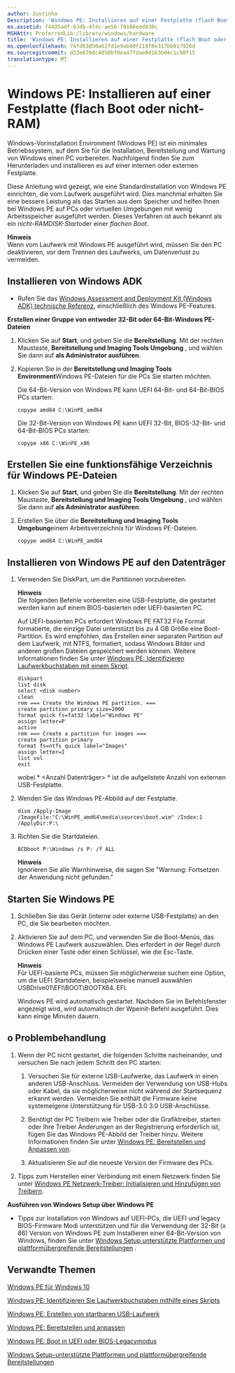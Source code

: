 ```yaml
---
author: Justinha
Description: 'Windows PE: Installieren auf einer Festplatte (flach Boot oder nicht-RAM)'
ms.assetid: f4495adf-63db-4fdc-ae56-70166eed930c
MSHAttr: PreferredLib:/library/windows/hardware
title: 'Windows PE: Installieren auf einer Festplatte (flach Boot oder nicht-RAM)'
ms.openlocfilehash: 74fd03850a62fd1e9ab40f218f8e317bb017926d
ms.sourcegitcommit: d33e870dc4850bf0ea47fdae0d163b04c1c90f15
translationtype: MT
---
```

# <a name="winpe-install-on-a-hard-drive-flat-boot-or-non-ram"></a>Windows PE: Installieren auf einer Festplatte (flach Boot oder nicht-RAM)


Windows-Vorinstallation Environment (Windows PE) ist ein minimales Betriebssystem, auf dem Sie für die Installation, Bereitstellung und Wartung von Windows einen PC vorbereiten. Nachfolgend finden Sie zum Herunterladen und installieren es auf einer internen oder externen Festplatte.

Diese Anleitung wird gezeigt, wie eine Standardinstallation von Windows PE einrichten, die vom Laufwerk ausgeführt wird. Dies manchmal erhalten Sie eine bessere Leistung als das Starten aus dem Speicher und helfen Ihnen bei Windows PE auf PCs oder virtuellen Umgebungen mit wenig Arbeitsspeicher ausgeführt werden. Dieses Verfahren ist auch bekannt als ein *nicht-RAMDISK-Start*oder einer *flachen Boot*.

**Hinweis**  
Wenn vom Laufwerk mit Windows PE ausgeführt wird, müssen Sie den PC deaktivieren, vor dem Trennen des Laufwerks, um Datenverlust zu vermeiden.

 
## <a name="span-idinstallthewindowsadkspan-install-the-windows-adk"></a><span id="Install_the_Windows_ADK"></span>Installieren von Windows ADK

-   Rufen Sie das [Windows Assessment and Deployment Kit (Windows ADK) technische Referenz](http://go.microsoft.com/fwlink/p/?LinkId=526803), einschließlich des Windows PE-Features.

**Erstellen einer Gruppe von entweder 32-Bit oder 64-Bit-Windows PE-Dateien**

1.  Klicken Sie auf **Start**, und geben Sie die **Bereitstellung**. Mit der rechten Maustaste, **Bereitstellung und Imaging Tools Umgebung** , und wählen Sie dann auf **als Administrator ausführen**.

2.  Kopieren Sie in der **Bereitstellung und Imaging Tools Environment**Windows PE-Dateien für die PCs Sie starten möchten.

    Die 64-Bit-Version von Windows PE kann UEFI 64-Bit- und 64-Bit-BIOS PCs starten:

    ``` syntax
    copype amd64 C:\WinPE_amd64
    ```

    Die 32-Bit-Version von Windows PE kann UEFI 32-Bit, BIOS-32-Bit- und 64-Bit-BIOS PCs starten:

    ``` syntax
    copype x86 C:\WinPE_x86
    ```

## <a name="span-idcreateaworkingdirectoryspan-create-a-working-directory-for-windows-pe-files"></a><span id="Create_a_Working_Directory"></span>Erstellen Sie eine funktionsfähige Verzeichnis für Windows PE-Dateien

1.  Klicken Sie auf **Start**, und geben Sie die **Bereitstellung**. Mit der rechten Maustaste, **Bereitstellung und Imaging Tools Umgebung** , und wählen Sie dann auf **als Administrator ausführen**.

2.  Erstellen Sie über die **Bereitstellung und Imaging Tools Umgebung**einem Arbeitsverzeichnis für Windows PE-Dateien.

    ``` syntax
    copype amd64 C:\WinPE_amd64
    ```

## <a name="span-idinstallwindowspespan-install-windows-pe-to-the-media"></a><span id="Install_Windows_PE"></span>Installieren von Windows PE auf den Datenträger

1.  Verwenden Sie DiskPart, um die Partitionen vorzubereiten.

    **Hinweis**  
    Die folgenden Befehle vorbereiten eine USB-Festplatte, die gestartet werden kann auf einem BIOS-basierten oder UEFI-basierten PC.

    Auf UEFI-basierten PCs erfordert Windows PE FAT32 File Format formatierte, die einzige Datei unterstützt bis zu 4 GB Größe eine Boot-Partition. Es wird empfohlen, das Erstellen einer separaten Partition auf dem Laufwerk, mit NTFS, formatiert, sodass Windows Bilder und anderen großen Dateien gespeichert werden können. Weitere Informationen finden Sie unter [Windows PE: Identifizieren Laufwerkbuchstaben mit einem Skript](winpe-identify-drive-letters.md). 

    ``` syntax
    diskpart
    list disk
    select <disk number>
    clean
    rem === Create the Windows PE partition. ===
    create partition primary size=2000
    format quick fs=fat32 label="Windows PE"
    assign letter=P
    active
    rem === Create a partition for images ===
    create partition primary
    format fs=ntfs quick label="Images"
    assign letter=I
    list vol
    exit
    ```

    wobei * &lt;Anzahl Datenträger&gt; * ist die aufgelistete Anzahl von externen USB-Festplatte.

2.  Wenden Sie das Windows PE-Abbild auf der Festplatte.

    ``` syntax
    dism /Apply-Image /ImageFile:"C:\WinPE_amd64\media\sources\boot.wim" /Index:1 /ApplyDir:P:\
    ```

3.  Richten Sie die Startdateien.

    ``` syntax
    BCDboot P:\Windows /s P: /f ALL
    ```

    **Hinweis**  
    Ignorieren Sie alle Warnhinweise, die sagen Sie "Warnung: Fortsetzen der Anwendung nicht gefunden."

     

## <a name="span-idboottowindowspespan-boot-to-windows-pe"></a><span id="Boot_to_Windows_PE"></span>Starten Sie Windows PE

1.  Schließen Sie das Gerät (interne oder externe USB-Festplatte) an den PC, die Sie bearbeiten möchten.

2.  Aktivieren Sie auf dem PC, und verwenden Sie die Boot-Menüs, das Windows PE Laufwerk auszuwählen. Dies erfordert in der Regel durch Drücken einer Taste oder einen Schlüssel, wie die Esc-Taste.

    **Hinweis**  
    Für UEFI-basierte PCs, müssen Sie möglicherweise suchen eine Option, um die UEFI Startdateien, beispielsweise manuell auswählen USBDrive01\\EFI\\BOOT\\BOOTX64. EFI.

    Windows PE wird automatisch gestartet. Nachdem Sie im Befehlsfenster angezeigt wird, wird automatisch der Wpeinit-Befehl ausgeführt. Dies kann einige Minuten dauern.

    
## <a name="span-idtroubleshootingspano-troubleshooting"></a><span id="Troubleshooting"></span>o Problembehandlung

1.  Wenn der PC nicht gestartet, die folgenden Schritte nacheinander, und versuchen Sie nach jedem Schritt den PC starten:

    1.  Versuchen Sie für externe USB-Laufwerke, das Laufwerk in einen anderen USB-Anschluss. Vermeiden der Verwendung von USB-Hubs oder Kabel, da sie möglicherweise nicht während der Startsequenz erkannt werden. Vermeiden Sie enthält die Firmware keine systemeigene Unterstützung für USB-3.0 3.0 USB-Anschlüsse.

    2.  Benötigt der PC Treibern wie Treiber oder die Grafiktreiber, starten oder Ihre Treiber Änderungen an der Registrierung erforderlich ist, fügen Sie das Windows PE-Abbild der Treiber hinzu. Weitere Informationen finden Sie unter [Windows PE: Bereitstellen und Anpassen von](winpe-mount-and-customize.md).

    3.  Aktualisieren Sie auf die neueste Version der Firmware des PCs.

2.  Tipps zum Herstellen einer Verbindung mit einem Netzwerk finden Sie unter [Windows PE Netzwerk-Treiber: Initialisieren und Hinzufügen von Treibern](winpe-network-drivers-initializing-and-adding-drivers.md).

**Ausführen von Windows Setup über Windows PE**

-   Tipps zur Installation von Windows auf UEFI-PCs, die UEFI und legacy BIOS-Firmware Modi unterstützen und für die Verwendung der 32-Bit (x 86) Version von Windows PE zum Installieren einer 64-Bit-Version von Windows, finden Sie unter [Windows Setup unterstützte Plattformen und plattformübergreifende Bereitstellungen](windows-setup-supported-platforms-and-cross-platform-deployments.md) .

## <a name="span-idrelatedtopicsspanrelated-topics"></a><span id="Related_topics"></span>Verwandte Themen

[Windows PE für Windows 10](winpe-intro.md)

[Windows PE: Identifizieren Sie Laufwerkbuchstaben mithilfe eines Skripts](winpe-identify-drive-letters.md)

[Windows PE: Erstellen von startbaren USB-Laufwerk](winpe-create-usb-bootable-drive.md)

[Windows PE: Bereitstellen und anpassen](winpe-mount-and-customize.md)

[Windows PE: Boot in UEFI oder BIOS-Legacymodus](winpe-boot-in-uefi-or-legacy-bios-mode.md)

[Windows Setup-unterstützte Plattformen und plattformübergreifende Bereitstellungen](windows-setup-supported-platforms-and-cross-platform-deployments.md)

 

 






